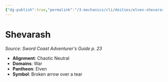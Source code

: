 ```yaml
---
{"dg-publish":true,"permalink":"/3-mechanics/cli/deities/elven-shevarash-scag/","tags":["ttrpg-cli/compendium/src/5e/scag","ttrpg-cli/deity/elven","ttrpg-cli/domain/war"],"noteIcon":""}
---
```


# Shevarash
*Source: Sword Coast Adventurer's Guide p. 23* 

- **Alignment**: Chaotic Neutral
- **Domains**: War
- **Pantheon**: Elven
- **Symbol**: Broken arrow over a tear